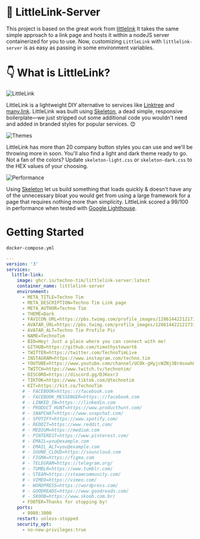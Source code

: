 # 🔗 LittleLink-Server

This project is based on the great work from [littlelink](https://github.com/sethcottle/littlelink)
It takes the same simple approach to a link page and hosts it within a nodeJS server containerized for you to use. Now, customizing `LittleLink` with `littlelink-server` is as easy as passing in some environment variables.


# 👇 What is LittleLink? 

![LittleLink](https://cdn.cottle.cloud/littlelink/social-circle.png)

LittleLink is a lightweight DIY alternative to services like [Linktree](https://linktr.ee)
and [many.link](https://www.google.com). LittleLink was built using [Skeleton](http://getskeleton.com/), a dead simple, responsive boilerplate—we just stripped out some additional code you wouldn't need and added in branded styles for popular services. 😊

![Themes](https://cdn.cottle.cloud/littlelink/themes.png)

LittleLink has more than 20 company button styles you can use and we'll be throwing more in soon. You'll also find a light and dark theme ready to go. Not a fan of the colors? Update `skeleton-light.css` or `skeleton-dark.css` to the HEX values of your choosing. 

![Performance](https://cdn.cottle.cloud/littlelink/performance.png)

Using [Skeleton](http://getskeleton.com/) let us build something that loads quickly & doesn't have any of the unnecessary bloat you would get from using a large framework for a page that requires nothing more than simplicity. LittleLink scored a 99/100 in performance when tested with [Google Lighthouse](https://developers.google.com/web/tools/lighthouse).


# Getting Started

`docker-compose.yml`

```yml
---
version: '3'
services:
  little-link:
    image: ghcr.io/techno-tim/littlelink-server:latest
    container_name: littlelink-server
    environment:
      - META_TITLE=Techno Tim
      - META_DESCRIPTION=Techno Tim Link page
      - META_AUTHOR=Techno Tim
      - THEME=Dark
      - FAVICON_URL=https://pbs.twimg.com/profile_images/1286144221217316864/qIAsKOpB_400x400.jpg
      - AVATAR_URL=https://pbs.twimg.com/profile_images/1286144221217316864/qIAsKOpB_400x400.jpg
      - AVATAR_ALT=Techno Tim Profile Pic
      - NAME=TechnoTim
      - BIO=Hey! Just a place where you can connect with me!
      - GITHUB=https://github.com/timothystewart6
      - TWITTER=https://twitter.com/TechnoTimLive
      - INSTAGRAM=https://www.instagram.com/techno.tim
      - YOUTUBE=https://www.youtube.com/channel/UCOk-gHyjcWZNj3Br4oxwh0A/
      - TWITCH=https://www.twitch.tv/technotim/
      - DISCORD=https://discord.gg/DJKexrJ
      - TIKTOK=https://www.tiktok.com/@technotim
      - KIT=https://kit.co/TechnoTim
      # - FACEBOOK=https:://facebook.com
      # - FACEBOOK_MESSENGER=https:://facebook.com
      # - LINKED_IN=https:://linkedin.com
      # - PRODUCT_HUNT=https://www.producthunt.com/
      # - SNAPCHAT=https://www.snapchat.com/
      # - SPOTIFY=https://www.spotify.com/
      # - REDDIT=https://www.reddit.com/
      # - MEDIUM=https://medium.com
      # - PINTEREST=https://www.pinterest.com/
      # - EMAIL=you@example.com
      # - EMAIL_ALT=you@example.com
      # - SOUND_CLOUD=https://souncloud.com
      # - FIGMA=https://figma.com
      # - TELEGRAM=https://telegram.org/
      # - TUMBLR=https://www.tumblr.com/
      # - STEAM=https://steamcommunity.com/
      # - VIMEO=https://vimeo.com/
      # - WORDPRESS=https://wordpress.com/
      # - GOODREADS=https://www.goodreads.com/
      # - SKOOB=https://www.skoob.com.br/
      - FOOTER=Thanks for stopping by!
    ports:
      - 8080:3000
    restart: unless-stopped
    security_opt:
      - no-new-privileges:true
```

